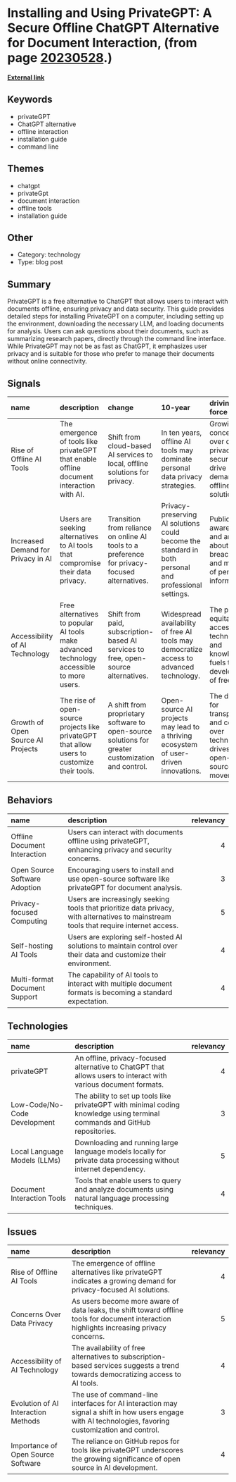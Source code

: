 # __Installing and Using PrivateGPT: A Secure Offline ChatGPT Alternative for Document Interaction__, (from page [20230528](https://kghosh.substack.com/p/20230528).)

__[External link](https://artificialcorner.com/privategpt-a-free-chatgpt-alternative-to-interact-with-your-documents-offline-ea1c98f98062)__



## Keywords

* privateGPT
* ChatGPT alternative
* offline interaction
* installation guide
* command line

## Themes

* chatgpt
* privateGpt
* document interaction
* offline tools
* installation guide

## Other

* Category: technology
* Type: blog post

## Summary

PrivateGPT is a free alternative to ChatGPT that allows users to interact with documents offline, ensuring privacy and data security. This guide provides detailed steps for installing PrivateGPT on a computer, including setting up the environment, downloading the necessary LLM, and loading documents for analysis. Users can ask questions about their documents, such as summarizing research papers, directly through the command line interface. While PrivateGPT may not be as fast as ChatGPT, it emphasizes user privacy and is suitable for those who prefer to manage their documents without online connectivity.

## Signals

| name                               | description                                                                                 | change                                                                                            | 10-year                                                                                               | driving-force                                                                                  |   relevancy |
|:-----------------------------------|:--------------------------------------------------------------------------------------------|:--------------------------------------------------------------------------------------------------|:------------------------------------------------------------------------------------------------------|:-----------------------------------------------------------------------------------------------|------------:|
| Rise of Offline AI Tools           | The emergence of tools like privateGPT that enable offline document interaction with AI.    | Shift from cloud-based AI services to local, offline solutions for privacy.                       | In ten years, offline AI tools may dominate personal data privacy strategies.                         | Growing concerns over data privacy and security drive demand for offline solutions.            |           4 |
| Increased Demand for Privacy in AI | Users are seeking alternatives to AI tools that compromise their data privacy.              | Transition from reliance on online AI tools to a preference for privacy-focused alternatives.     | Privacy-preserving AI solutions could become the standard in both personal and professional settings. | Public awareness and anxiety about data breaches and misuse of personal information.           |           5 |
| Accessibility of AI Technology     | Free alternatives to popular AI tools make advanced technology accessible to more users.    | Shift from paid, subscription-based AI services to free, open-source alternatives.                | Widespread availability of free AI tools may democratize access to advanced technology.               | The push for equitable access to technology and knowledge fuels the development of free tools. |           4 |
| Growth of Open Source AI Projects  | The rise of open-source projects like privateGPT that allow users to customize their tools. | A shift from proprietary software to open-source solutions for greater customization and control. | Open-source AI projects may lead to a thriving ecosystem of user-driven innovations.                  | The desire for transparency and control over technology drives the open-source movement.       |           4 |

## Behaviors

| name                          | description                                                                                                                            |   relevancy |
|:------------------------------|:---------------------------------------------------------------------------------------------------------------------------------------|------------:|
| Offline Document Interaction  | Users can interact with documents offline using privateGPT, enhancing privacy and security concerns.                                   |           4 |
| Open Source Software Adoption | Encouraging users to install and use open-source software like privateGPT for document analysis.                                       |           3 |
| Privacy-focused Computing     | Users are increasingly seeking tools that prioritize data privacy, with alternatives to mainstream tools that require internet access. |           5 |
| Self-hosting AI Tools         | Users are exploring self-hosted AI solutions to maintain control over their data and customize their environment.                      |           4 |
| Multi-format Document Support | The capability of AI tools to interact with multiple document formats is becoming a standard expectation.                              |           4 |

## Technologies

| name                         | description                                                                                                                |   relevancy |
|:-----------------------------|:---------------------------------------------------------------------------------------------------------------------------|------------:|
| privateGPT                   | An offline, privacy-focused alternative to ChatGPT that allows users to interact with various document formats.            |           4 |
| Low-Code/No-Code Development | The ability to set up tools like privateGPT with minimal coding knowledge using terminal commands and GitHub repositories. |           3 |
| Local Language Models (LLMs) | Downloading and running large language models locally for private data processing without internet dependency.             |           5 |
| Document Interaction Tools   | Tools that enable users to query and analyze documents using natural language processing techniques.                       |           4 |

## Issues

| name                                | description                                                                                                                                            |   relevancy |
|:------------------------------------|:-------------------------------------------------------------------------------------------------------------------------------------------------------|------------:|
| Rise of Offline AI Tools            | The emergence of offline alternatives like privateGPT indicates a growing demand for privacy-focused AI solutions.                                     |           4 |
| Concerns Over Data Privacy          | As users become more aware of data leaks, the shift toward offline tools for document interaction highlights increasing privacy concerns.              |           5 |
| Accessibility of AI Technology      | The availability of free alternatives to subscription-based services suggests a trend towards democratizing access to AI tools.                        |           4 |
| Evolution of AI Interaction Methods | The use of command-line interfaces for AI interaction may signal a shift in how users engage with AI technologies, favoring customization and control. |           3 |
| Importance of Open Source Software  | The reliance on GitHub repos for tools like privateGPT underscores the growing significance of open source in AI development.                          |           4 |